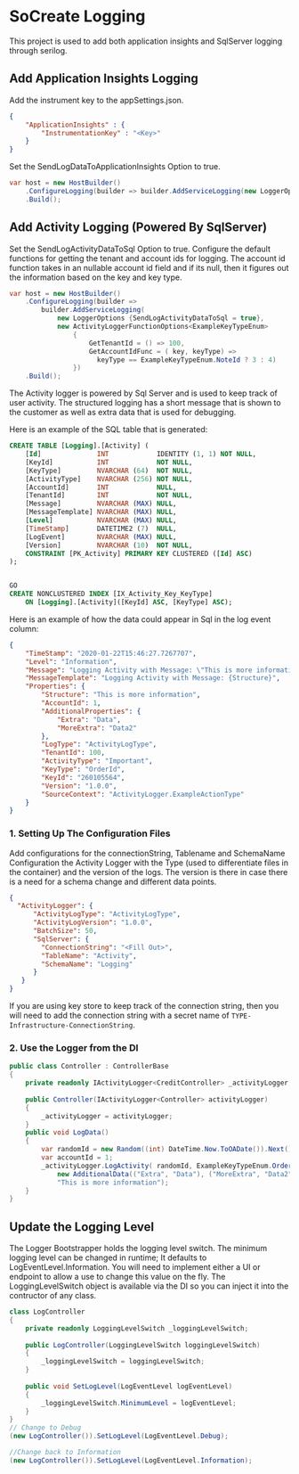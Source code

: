 # SoCreate Logging

This project is used to add both application insights and SqlServer logging through serilog.

## Add Application Insights Logging
Add the instrument key to the appSettings.json.
```json
{
    "ApplicationInsights" : {
        "InstrumentationKey" : "<Key>"
    }
}
```
Set the SendLogDataToApplicationInsights Option to true.
```c#
var host = new HostBuilder()
    .ConfigureLogging(builder => builder.AddServiceLogging(new LoggerOptions {SendLogDataToApplicationInsights = true})
    .Build();

```


## Add Activity Logging (Powered By SqlServer)

Set the SendLogActivityDataToSql Option to true. Configure the default functions for getting the tenant and account ids for logging.
The account id function takes in an nullable account id field and if its null, then it figures out the information based on the key and
key type.
```c#
var host = new HostBuilder()
    .ConfigureLogging(builder => 
        builder.AddServiceLogging(
            new LoggerOptions {SendLogActivityDataToSql = true},
            new ActivityLoggerFunctionOptions<ExampleKeyTypeEnum>
                {
                    GetTenantId = () => 100,
                    GetAccountIdFunc = ( key, keyType) => 
                      keyType == ExampleKeyTypeEnum.NoteId ? 3 : 4)
                })
    .Build();
```
The Activity logger is powered by Sql Server and is used to keep track of user activity. The structured logging has a 
short message that is shown to the customer as well as extra data that is used for debugging. 


Here is an example of the SQL table that is generated:
```sql
CREATE TABLE [Logging].[Activity] (
    [Id]              INT            IDENTITY (1, 1) NOT NULL,
    [KeyId]           INT            NOT NULL,
    [KeyType]         NVARCHAR (64)  NOT NULL,
    [ActivityType]    NVARCHAR (256) NOT NULL,
    [AccountId]       INT            NULL,
    [TenantId]        INT            NOT NULL,
    [Message]         NVARCHAR (MAX) NULL,
    [MessageTemplate] NVARCHAR (MAX) NULL,
    [Level]           NVARCHAR (MAX) NULL,
    [TimeStamp]       DATETIME2 (7)  NULL,
    [LogEvent]        NVARCHAR (MAX) NULL,
    [Version]         NVARCHAR (10)  NOT NULL,
    CONSTRAINT [PK_Activity] PRIMARY KEY CLUSTERED ([Id] ASC)
);


GO
CREATE NONCLUSTERED INDEX [IX_Activity_Key_KeyType]
    ON [Logging].[Activity]([KeyId] ASC, [KeyType] ASC);
```

Here is an example of how the data could appear in Sql in the log event column:
```json
{
    "TimeStamp": "2020-01-22T15:46:27.7267707",
    "Level": "Information",
    "Message": "Logging Activity with Message: \"This is more information\"",
    "MessageTemplate": "Logging Activity with Message: {Structure}",
    "Properties": {
        "Structure": "This is more information",
        "AccountId": 1,
        "AdditionalProperties": {
            "Extra": "Data",
            "MoreExtra": "Data2"
        },
        "LogType": "ActivityLogType",
        "TenantId": 100,
        "ActivityType": "Important",
        "KeyType": "OrderId",
        "KeyId": "260105564",
        "Version": "1.0.0",
        "SourceContext": "ActivityLogger.ExampleActionType"
    }
}
```
### 1. Setting Up The Configuration Files
Add configurations for the connectionString, Tablename and SchemaName
Configuration the Activity Logger with the Type (used to differentiate files in the container) and the version of the 
logs. The version is there in case there is a need for a schema change and different data points.

```json
{
  "ActivityLogger": {
      "ActivityLogType": "ActivityLogType",
      "ActivityLogVersion": "1.0.0",
      "BatchSize": 50,
      "SqlServer": {
        "ConnectionString": "<Fill Out>",
        "TableName": "Activity",
        "SchemaName": "Logging"
      }
   }
}
```

If you are using key store to keep track of the connection string, then you will need to add the connection string 
with a secret name of `TYPE-Infrastructure-ConnectionString`. 

### 2. Use the Logger from the DI
```c#
public class Controller : ControllerBase
{
    private readonly IActivityLogger<CreditController> _activityLogger;
    
    public Controller(IActivityLogger<Controller> activityLogger)
    {
        _activityLogger = activityLogger;
    }
    public void LogData()
    {
        var randomId = new Random((int) DateTime.Now.ToOADate()).Next();
        var accountId = 1;
        _activityLogger.LogActivity( randomId, ExampleKeyTypeEnum.OrderId, ExampleActionType.AccessOrder, accountId,
            new AdditionalData(("Extra", "Data"), ("MoreExtra", "Data2")), "Logging Activity with Message: {Structure}",
            "This is more information");
    }
}

```


## Update the Logging Level

The Logger Bootstrapper holds the logging level switch. The minimum logging level can be changed in runtime; It defaults to LogEventLevel.Information.
You will need to implement either a UI or endpoint to allow a use to change this value on the fly. The LoggingLevelSwitch object is available via the DI 
so you can inject it into the contructor of any class.

```c#
class LogController
{
	private readonly LoggingLevelSwitch _loggingLevelSwitch;
	
	public LogController(LoggingLevelSwitch loggingLevelSwitch)
	{
		_loggingLevelSwitch = loggingLevelSwitch;
	}
	
	public void SetLogLevel(LogEventLevel logEventLevel)
	{
		_loggingLevelSwitch.MinimumLevel = logEventLevel;	
	}
}
// Change to Debug
(new LogController()).SetLogLevel(LogEventLevel.Debug);

//Change back to Information
(new LogController()).SetLogLevel(LogEventLevel.Information);
```